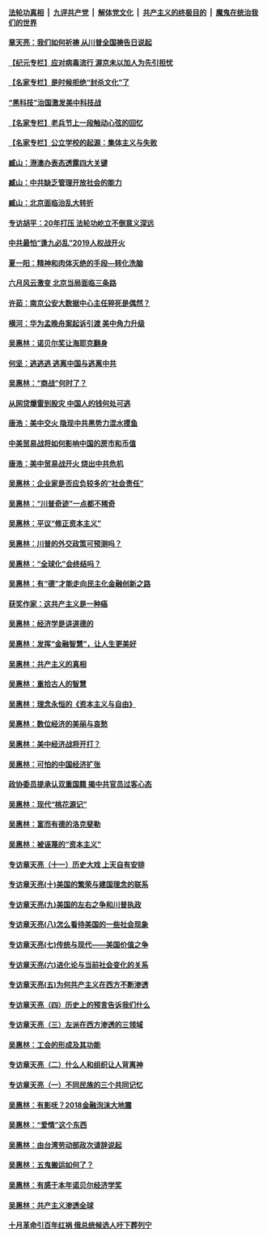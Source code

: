 

####  [法轮功真相](../../../../basic/blob/master/README.md?t=06242331) &nbsp;|&nbsp; [九评共产党](../../../../9ping.md/blob/master/README.md?t=06242331) &nbsp;|&nbsp; [解体党文化](../../../../jtdwh.md/blob/master/README.md?t=06242331)  &nbsp;|&nbsp; [共产主义的终极目的](../../../../gczydzjmd.md/blob/master/README.md?t=06242331) &nbsp;|&nbsp; [魔鬼在统治我们的世界](../../../../mgztzwmdsj.md/blob/master/README.md?t=06242331) 

#### [章天亮：我们如何祈祷 从川普全国祷告日说起](../pages/nsc423/n11944627.md?t=06242331) 

#### [【纪元专栏】应对病毒流行 渥京未以加人为先引担忧](../pages/nsc423/n11875714.md?t=06242331) 

#### [【名家专栏】是时候拒绝“封杀文化”了](../pages/nsc423/n11814093.md?t=06242331) 

#### [“黑科技”治国激发美中科技战](../pages/nsc423/n11638056.md?t=06242331) 

#### [【名家专栏】老兵节上一段触动心弦的回忆](../pages/nsc423/n11646016.md?t=06242331) 

#### [【名家专栏】公立学校的起源：集体主义与失败](../pages/nsc423/n11601833.md?t=06242331) 

#### [臧山：港澳办表态透露四大关键](../pages/nsc423/n11421628.md?t=06242331) 

#### [臧山：中共缺乏管理开放社会的能力](../pages/nsc423/n11407457.md?t=06242331) 

#### [臧山：北京面临治乱大转折](../pages/nsc423/n11406895.md?t=06242331) 

#### [专访胡平：20年打压 法轮功屹立不倒意义深远](../pages/nsc423/n11398800.md?t=06242331) 

#### [中共最怕“逢九必乱”2019人权战开火](../pages/nsc423/n11385248.md?t=06242331) 

#### [夏一阳：精神和肉体灭绝的手段—转化洗脑](../pages/nsc423/n11368250.md?t=06242331) 

#### [六月风云激变 北京当局面临三条路](../pages/nsc423/n11313668.md?t=06242331) 

#### [许茹：南京公安大数据中心主任猝死是偶然？](../pages/nsc423/n11064744.md?t=06242331) 

#### [横河：华为孟晚舟案起诉引渡 美中角力升级](../pages/nsc423/n11027230.md?t=06242331) 

#### [吴惠林：诺贝尔奖让海耶克翻身](../pages/nsc423/n10890049.md?t=06242331) 

#### [何坚：逃逃逃 逃离中国与逃离中共](../pages/nsc423/n10592891.md?t=06242331) 

#### [吴惠林：“商战”何时了？](../pages/nsc423/n10573558.md?t=06242331) 

#### [从网贷爆雷到股灾 中国人的钱何处可逃](../pages/nsc423/n10572800.md?t=06242331) 

#### [唐浩：美中交火 隐现中共黑势力混水摸鱼](../pages/nsc423/n10544040.md?t=06242331) 

#### [中美贸易战将如何影响中国的房市和币值](../pages/nsc423/n10543697.md?t=06242331) 

#### [唐浩：美中贸易战开火 烧出中共危机](../pages/nsc423/n10540126.md?t=06242331) 

#### [吴惠林：企业家是否应负较多的“社会责任”](../pages/nsc423/n10535022.md?t=06242331) 

#### [吴惠林：“川普奇迹”一点都不稀奇](../pages/nsc423/n10512808.md?t=06242331) 

#### [吴惠林：平议“修正资本主义”](../pages/nsc423/n10495724.md?t=06242331) 

#### [吴惠林：川普的外交政策可预测吗？](../pages/nsc423/n10462387.md?t=06242331) 

#### [吴惠林：“全球化”会终结吗？](../pages/nsc423/n10452838.md?t=06242331) 

#### [吴惠林：有“德”才能走向民主化金融创新之路](../pages/nsc423/n10432292.md?t=06242331) 

#### [获奖作家：这共产主义是一种癌](../pages/nsc423/n10431541.md?t=06242331) 

#### [吴惠林：经济学是讲道德的](../pages/nsc423/n10398014.md?t=06242331) 

#### [吴惠林：发挥“金融智慧”，让人生更美好](../pages/nsc423/n10375019.md?t=06242331) 

#### [吴惠林：共产主义的真相](../pages/nsc423/n10351394.md?t=06242331) 

#### [吴惠林：重拾古人的智慧](../pages/nsc423/n10337691.md?t=06242331) 

#### [吴惠林：理念永恒的《资本主义与自由》](../pages/nsc423/n10316274.md?t=06242331) 

#### [吴惠林：数位经济的美丽与哀愁](../pages/nsc423/n10292946.md?t=06242331) 

#### [吴惠林：美中经济战将开打？](../pages/nsc423/n10258825.md?t=06242331) 

#### [吴惠林：可怕的中国经济扩张](../pages/nsc423/n10219147.md?t=06242331) 

#### [政协委员提承认双重国籍 揭中共官员过客心态](../pages/nsc423/n10208809.md?t=06242331) 

#### [吴惠林：现代“桃花源记”](../pages/nsc423/n10185234.md?t=06242331) 

#### [吴惠林：富而有德的洛克斐勒](../pages/nsc423/n10142264.md?t=06242331) 

#### [吴惠林：被诬蔑的“资本主义”](../pages/nsc423/n10124816.md?t=06242331) 

#### [专访章天亮（十一）历史大戏 上天自有安排](../pages/nsc423/n10094905.md?t=06242331) 

#### [专访章天亮(十)美国的繁荣与建国理念的联系](../pages/nsc423/n10094899.md?t=06242331) 

#### [专访章天亮(九)美国的左右之争和川普执政](../pages/nsc423/n10094889.md?t=06242331) 

#### [专访章天亮(八)怎么看待美国的一些社会现象](../pages/nsc423/n10094857.md?t=06242331) 

#### [专访章天亮(七)传统与现代——美国价值之争](../pages/nsc423/n10093140.md?t=06242331) 

#### [专访章天亮(六)进化论与当前社会变化的关系](../pages/nsc423/n10092036.md?t=06242331) 

#### [专访章天亮(五)为何共产主义在西方不断渗透](../pages/nsc423/n10083620.md?t=06242331) 

#### [专访章天亮（四）历史上的预言告诉我们什么](../pages/nsc423/n10083606.md?t=06242331) 

#### [专访章天亮（三）左派在西方渗透的三领域](../pages/nsc423/n10081115.md?t=06242331) 

#### [吴惠林：工会的形成及其功能](../pages/nsc423/n10080633.md?t=06242331) 

#### [专访章天亮（二）什么人和组织让人背离神](../pages/nsc423/n10076637.md?t=06242331) 

#### [专访章天亮（一）不同民族的三个共同记忆](../pages/nsc423/n10074188.md?t=06242331) 

#### [吴惠林：有影呒？2018金融泡沫大地震](../pages/nsc423/n10040534.md?t=06242331) 

#### [吴惠林：“爱情”这个东西](../pages/nsc423/n10019423.md?t=06242331) 

#### [吴惠林：由台湾劳动部政次请辞说起](../pages/nsc423/n9979679.md?t=06242331) 

#### [吴惠林：五鬼搬运如何了？](../pages/nsc423/n9925338.md?t=06242331) 

#### [吴惠林：有感于本年诺贝尔经济学奖](../pages/nsc423/n9871883.md?t=06242331) 

#### [吴惠林：共产主义渗透全球](../pages/nsc423/n9812748.md?t=06242331) 

#### [十月革命引百年红祸 俄总统候选人吁下葬列宁](../pages/nsc423/n9810182.md?t=06242331) 


